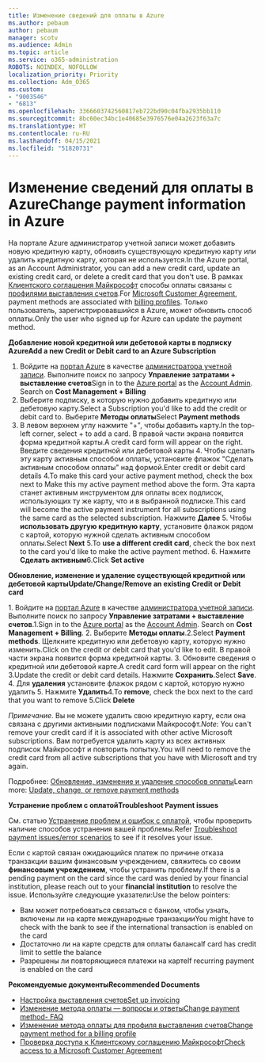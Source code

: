 ```yaml
---
title: Изменение сведений для оплаты в Azure
ms.author: pebaum
author: pebaum
manager: scotv
ms.audience: Admin
ms.topic: article
ms.service: o365-administration
ROBOTS: NOINDEX, NOFOLLOW
localization_priority: Priority
ms.collection: Adm_O365
ms.custom:
- "9003546"
- "6813"
ms.openlocfilehash: 3366603742560817eb722bd90c04fba2935bb110
ms.sourcegitcommit: 8bc60ec34bc1e40685e3976576e04a2623f63a7c
ms.translationtype: HT
ms.contentlocale: ru-RU
ms.lasthandoff: 04/15/2021
ms.locfileid: "51820731"
---
```

# <a name="change-payment-information-in-azure"></a><span data-ttu-id="87898-102">Изменение сведений для оплаты в Azure</span><span class="sxs-lookup"><span data-stu-id="87898-102">Change payment information in Azure</span></span>

<span data-ttu-id="87898-103">На портале Azure администратор учетной записи может добавить новую кредитную карту, обновить существующую кредитную карту или удалить кредитную карту, которая не используется.</span><span class="sxs-lookup"><span data-stu-id="87898-103">In the Azure portal, as an Account Administrator, you can add a new credit card, update an existing credit card, or delete a credit card that you don't use.</span></span> <span data-ttu-id="87898-104">В рамках [Клиентского соглашения Майкрософт](https://docs.microsoft.com/azure/billing/billing-how-to-change-credit-card?WT.mc_id=Portal-Microsoft_Azure_Support#check-access-to-a-microsoft-customer-agreement) способы оплаты связаны с [профилями выставления счетов](https://docs.microsoft.com/azure/billing/billing-how-to-change-credit-card?WT.mc_id=Portal-Microsoft_Azure_Support#change-payment-method-for-a-billing-profile).</span><span class="sxs-lookup"><span data-stu-id="87898-104">For [Microsoft Customer Agreement](https://docs.microsoft.com/azure/billing/billing-how-to-change-credit-card?WT.mc_id=Portal-Microsoft_Azure_Support#check-access-to-a-microsoft-customer-agreement), payment methods are associated with [billing profiles](https://docs.microsoft.com/azure/billing/billing-how-to-change-credit-card?WT.mc_id=Portal-Microsoft_Azure_Support#change-payment-method-for-a-billing-profile).</span></span> <span data-ttu-id="87898-105">Только пользователь, зарегистрировавшийся в Azure, может обновить способ оплаты.</span><span class="sxs-lookup"><span data-stu-id="87898-105">Only the user who signed up for Azure can update the payment method.</span></span>

<span data-ttu-id="87898-106">**Добавление новой кредитной или дебетовой карты в подписку Azure**</span><span class="sxs-lookup"><span data-stu-id="87898-106">**Add a new Credit or Debit card to an Azure Subscription**</span></span>

1. <span data-ttu-id="87898-107">Войдите на [портал Azure](https://portal.azure.com/) в качестве [администратора учетной записи](https://docs.microsoft.com/azure/billing/billing-subscription-transfer?WT.mc_id=Portal-Microsoft_Azure_Support#whoisaa). Выполните поиск по запросу **Управление затратами + выставление счетов**</span><span class="sxs-lookup"><span data-stu-id="87898-107">Sign in to the [Azure portal](https://portal.azure.com/) as the [Account Admin](https://docs.microsoft.com/azure/billing/billing-subscription-transfer?WT.mc_id=Portal-Microsoft_Azure_Support#whoisaa). Search on **Cost Management + Billing**</span></span>
2. <span data-ttu-id="87898-108">Выберите подписку, в которую нужно добавить кредитную или дебетовую карту.</span><span class="sxs-lookup"><span data-stu-id="87898-108">Select a Subscription you'd like to add the credit or debit card to.</span></span> <span data-ttu-id="87898-109">Выберите **Методы оплаты**</span><span class="sxs-lookup"><span data-stu-id="87898-109">Select **Payment methods**</span></span>
3. <span data-ttu-id="87898-110">В левом верхнем углу нажмите "+", чтобы добавить карту.</span><span class="sxs-lookup"><span data-stu-id="87898-110">In the top-left corner, select + to add a card.</span></span> <span data-ttu-id="87898-111">В правой части экрана появится форма кредитной карты.</span><span class="sxs-lookup"><span data-stu-id="87898-111">A credit card form will appear on the right.</span></span> <span data-ttu-id="87898-112">Введите сведения кредитной или дебетовой карты 4. Чтобы сделать эту карту активным способом оплаты, установите флажок "Сделать активным способом оплаты" над формой.</span><span class="sxs-lookup"><span data-stu-id="87898-112">Enter credit or debit card details 4.To make this card your active payment method, check the box next to Make this my active payment method above the form.</span></span> <span data-ttu-id="87898-113">Эта карта станет активным инструментом для оплаты всех подписок, использующих ту же карту, что и в выбранной подписке.</span><span class="sxs-lookup"><span data-stu-id="87898-113">This card will become the active payment instrument for all subscriptions using the same card as the selected subscription.</span></span> <span data-ttu-id="87898-114">Нажмите **Далее** 5. Чтобы **использовать другую кредитную карту**, установите флажок рядом с картой, которую нужной сделать активным способом оплаты.</span><span class="sxs-lookup"><span data-stu-id="87898-114">Select **Next** 5.To **use a different credit card**, check the box next to the card you'd like to make the active payment method.</span></span>
<span data-ttu-id="87898-115">6. Нажмите **Сделать активным**</span><span class="sxs-lookup"><span data-stu-id="87898-115">6.Click **Set active**</span></span>

<span data-ttu-id="87898-116">**Обновление, изменение и удаление существующей кредитной или дебетовой карты**</span><span class="sxs-lookup"><span data-stu-id="87898-116">**Update/Change/Remove an existing Credit or Debit card**</span></span>

<span data-ttu-id="87898-117">1. Войдите на [портал Azure](https://portal.azure.com/) в качестве [администратора учетной записи](https://docs.microsoft.com/azure/billing/billing-subscription-transfer?WT.mc_id=Portal-Microsoft_Azure_Support#whoisaa). Выполните поиск по запросу **Управление затратами + выставление счетов**.</span><span class="sxs-lookup"><span data-stu-id="87898-117">1.Sign in to the [Azure portal](https://portal.azure.com/) as the [Account Admin](https://docs.microsoft.com/azure/billing/billing-subscription-transfer?WT.mc_id=Portal-Microsoft_Azure_Support#whoisaa). Search on **Cost Management + Billing**.</span></span>
<span data-ttu-id="87898-118">2. Выберите **Методы оплаты**.</span><span class="sxs-lookup"><span data-stu-id="87898-118">2.Select **Payment methods**.</span></span> <span data-ttu-id="87898-119">Щелкните кредитную или дебетовую карту, которую нужно изменить.</span><span class="sxs-lookup"><span data-stu-id="87898-119">Click on the credit or debit card that you'd like to edit.</span></span> <span data-ttu-id="87898-120">В правой части экрана появится форма кредитной карты. 3. Обновите сведения о кредитной или дебетовой карте.</span><span class="sxs-lookup"><span data-stu-id="87898-120">A credit card form will appear on the right 3.Update the credit or debit card details.</span></span> <span data-ttu-id="87898-121">Нажмите **Сохранить**.</span><span class="sxs-lookup"><span data-stu-id="87898-121">Select **Save**.</span></span>
<span data-ttu-id="87898-122">4. Для **удаления** установите флажок рядом с картой, которую нужно удалить 5. Нажмите **Удалить**</span><span class="sxs-lookup"><span data-stu-id="87898-122">4.To **remove**, check the box next to the card that you want to remove 5.Click **Delete**</span></span>

<span data-ttu-id="87898-123">_Примечание_. Вы не можете удалить свою кредитную карту, если она связана с другими активными подписками Майкрософт.</span><span class="sxs-lookup"><span data-stu-id="87898-123">_Note_: You can't remove your credit card if it is associated with other active Microsoft subscriptions.</span></span> <span data-ttu-id="87898-124">Вам потребуется удалить карту из всех активных подписок Майкрософт и повторить попытку.</span><span class="sxs-lookup"><span data-stu-id="87898-124">You will need to remove the credit card from all active subscriptions that you have with Microsoft and try again.</span></span>

<span data-ttu-id="87898-125">Подробнее: [Обновление, изменение и удаление способов оплаты](https://docs.microsoft.com/azure/billing/billing-how-to-change-credit-card?WT.mc_id=Portal-Microsoft_Azure_Support)</span><span class="sxs-lookup"><span data-stu-id="87898-125">Learn more: [Update, change, or remove payment methods](https://docs.microsoft.com/azure/billing/billing-how-to-change-credit-card?WT.mc_id=Portal-Microsoft_Azure_Support)</span></span>

<span data-ttu-id="87898-126">**Устранение проблем с оплатой**</span><span class="sxs-lookup"><span data-stu-id="87898-126">**Troubleshoot Payment issues**</span></span>

<span data-ttu-id="87898-127">См. статью [Устранение проблем и ошибок с оплатой](https://support.microsoft.com/help/4505172/troubleshooting-payment-issues), чтобы проверить наличие способов устранения вашей проблемы.</span><span class="sxs-lookup"><span data-stu-id="87898-127">Refer [Troubleshoot payment issues/error scenarios](https://support.microsoft.com/help/4505172/troubleshooting-payment-issues) to see if it resolves your issue.</span></span>

<span data-ttu-id="87898-128">Если с картой связан ожидающийся платеж по причине отказа транзакции вашим финансовым учреждением, свяжитесь со своим **финансовым учреждением**, чтобы устранить проблему.</span><span class="sxs-lookup"><span data-stu-id="87898-128">If there is a pending payment on the card since the card was denied by your financial institution, please reach out to your **financial institution** to resolve the issue.</span></span> <span data-ttu-id="87898-129">Используйте следующие указатели:</span><span class="sxs-lookup"><span data-stu-id="87898-129">Use the below pointers:</span></span>

- <span data-ttu-id="87898-130">Вам может потребоваться связаться с банком, чтобы узнать, включены ли на карте международные транзакции</span><span class="sxs-lookup"><span data-stu-id="87898-130">You might have to check with the bank to see if the international transaction is enabled on the card</span></span>
- <span data-ttu-id="87898-131">Достаточно ли на карте средств для оплаты баланса</span><span class="sxs-lookup"><span data-stu-id="87898-131">If card has credit limit to settle the balance</span></span>
- <span data-ttu-id="87898-132">Разрешены ли повторяющиеся платежи на карте</span><span class="sxs-lookup"><span data-stu-id="87898-132">If recurring payment is enabled on the card</span></span>

<span data-ttu-id="87898-133">**Рекомендуемые документы**</span><span class="sxs-lookup"><span data-stu-id="87898-133">**Recommended Documents**</span></span>

- [<span data-ttu-id="87898-134">Настройка выставления счетов</span><span class="sxs-lookup"><span data-stu-id="87898-134">Set up invoicing</span></span>](https://azure.microsoft.com/pricing/invoicing/)
- [<span data-ttu-id="87898-135">Изменение метода оплаты — вопросы и ответы</span><span class="sxs-lookup"><span data-stu-id="87898-135">Change payment method- FAQ</span></span>](https://docs.microsoft.com/azure/billing/billing-how-to-change-credit-card?WT.mc_id=Portal-Microsoft_Azure_Support#frequently-asked-questions)
- [<span data-ttu-id="87898-136">Изменение метода оплаты для профиля выставления счетов</span><span class="sxs-lookup"><span data-stu-id="87898-136">Change payment method for a billing profile</span></span>](https://docs.microsoft.com/azure/billing/billing-how-to-change-credit-card?WT.mc_id=Portal-Microsoft_Azure_Support#change-payment-method-for-a-billing-profile)
- [<span data-ttu-id="87898-137">Проверка доступа к Клиентскому соглашению Майкрософт</span><span class="sxs-lookup"><span data-stu-id="87898-137">Check access to a Microsoft Customer Agreement</span></span>](https://docs.microsoft.com/azure/billing/billing-how-to-change-credit-card?WT.mc_id=Portal-Microsoft_Azure_Support#check-access-to-a-microsoft-customer-agreement)